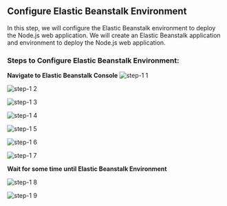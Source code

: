 ## Configure Elastic Beanstalk Environment

In this step, we will configure the Elastic Beanstalk environment to deploy the Node.js web application. We will create an Elastic Beanstalk application and environment to deploy the Node.js web application.

### Steps to Configure Elastic Beanstalk Environment:

**Navigate to Elastic Beanstalk Console**
![step-1 1](https://github.com/mathesh-me/aws-cicd-devops-web-app/assets/144098846/c23f3a90-6777-4a9b-a044-930a5f6896ef)

![step-1 2](https://github.com/mathesh-me/aws-cicd-devops-web-app/assets/144098846/73b9b4a5-dee9-4523-a7ec-5e34d4464fc1)

![step-1 3](https://github.com/mathesh-me/aws-cicd-devops-web-app/assets/144098846/e00e3ba6-b4dd-4cbd-b4c3-33a1545304ce)

![step-1 4](https://github.com/mathesh-me/aws-cicd-devops-web-app/assets/144098846/82f4769d-0944-4a01-b2d2-f5c2b4b5ed97)

![step-1 5](https://github.com/mathesh-me/aws-cicd-devops-web-app/assets/144098846/1361c092-8d5c-4498-a460-f6beac2a0625)

![step-1 6](https://github.com/mathesh-me/aws-cicd-devops-web-app/assets/144098846/f9553b62-40ce-40bb-9028-8376b7445132)

![step-1 7](https://github.com/mathesh-me/aws-cicd-devops-web-app/assets/144098846/84f171f0-8a87-41fb-9fff-e7e746724fc2)

**Wait for some time until Elastic Beanstalk Environment**

![step-1 8](https://github.com/mathesh-me/aws-cicd-devops-web-app/assets/144098846/aa63354c-d6a5-4a19-b830-4d0257321b74)

![step-1 9](https://github.com/mathesh-me/aws-cicd-devops-web-app/assets/144098846/6131cc7f-80fc-4884-a511-628c2e1decb6)
